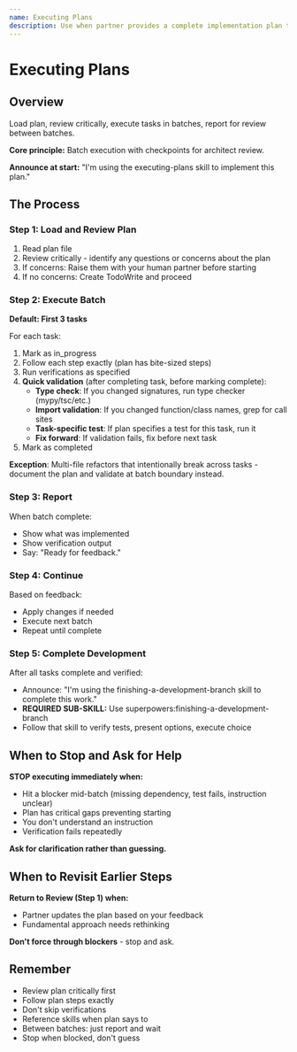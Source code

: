 ```yaml
---
name: Executing Plans
description: Use when partner provides a complete implementation plan to execute in controlled batches with review checkpoints - loads plan, reviews critically, executes tasks in batches, reports for review between batches
---
```


# Executing Plans

## Overview

Load plan, review critically, execute tasks in batches, report for review between batches.

**Core principle:** Batch execution with checkpoints for architect review.

**Announce at start:** "I'm using the executing-plans skill to implement this plan."

## The Process

### Step 1: Load and Review Plan

1. Read plan file
2. Review critically - identify any questions or concerns about the plan
3. If concerns: Raise them with your human partner before starting
4. If no concerns: Create TodoWrite and proceed

### Step 2: Execute Batch

**Default: First 3 tasks**

For each task:

1. Mark as in_progress
2. Follow each step exactly (plan has bite-sized steps)
3. Run verifications as specified
4. **Quick validation** (after completing task, before marking complete):
   - **Type check**: If you changed signatures, run type checker (mypy/tsc/etc.)
   - **Import validation**: If you changed function/class names, grep for call sites
   - **Task-specific test**: If plan specifies a test for this task, run it
   - **Fix forward**: If validation fails, fix before next task
5. Mark as completed

**Exception**: Multi-file refactors that intentionally break across tasks - document the plan and validate at batch boundary instead.

### Step 3: Report

When batch complete:

- Show what was implemented
- Show verification output
- Say: "Ready for feedback."

### Step 4: Continue

Based on feedback:

- Apply changes if needed
- Execute next batch
- Repeat until complete

### Step 5: Complete Development

After all tasks complete and verified:

- Announce: "I'm using the finishing-a-development-branch skill to complete this work."
- **REQUIRED SUB-SKILL:** Use superpowers:finishing-a-development-branch
- Follow that skill to verify tests, present options, execute choice

## When to Stop and Ask for Help

**STOP executing immediately when:**

- Hit a blocker mid-batch (missing dependency, test fails, instruction unclear)
- Plan has critical gaps preventing starting
- You don't understand an instruction
- Verification fails repeatedly

**Ask for clarification rather than guessing.**

## When to Revisit Earlier Steps

**Return to Review (Step 1) when:**

- Partner updates the plan based on your feedback
- Fundamental approach needs rethinking

**Don't force through blockers** - stop and ask.

## Remember

- Review plan critically first
- Follow plan steps exactly
- Don't skip verifications
- Reference skills when plan says to
- Between batches: just report and wait
- Stop when blocked, don't guess
